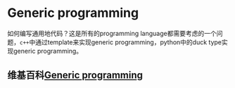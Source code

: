 # Generic programming

如何编写通用地代码？这是所有的programming language都需要考虑的一个问题，`c++`中通过template来实现generic programming，python中的duck type实现generic programming。

## 维基百科[Generic programming](https://en.wikipedia.org/wiki/Generic_programming)